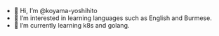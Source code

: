 - 👋 Hi, I’m @koyama-yoshihito
- 👀 I’m interested in learning languages such as English and Burmese.
- 🌱 I’m currently learning k8s and golang.

<!---
koyama-yoshihito/koyama-yoshihito is a ✨ special ✨ repository because its `README.md` (this file) appears on your GitHub profile.
You can click the Preview link to take a look at your changes.
--->
